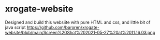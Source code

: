 # xrogate-website
Designed and build this websiite with pure HTML and css, and little bit of java script 
https://github.com/baroren/xrogate-website/blob/main/Screen%20Shot%202021-05-27%20at%2011.16.03.png

